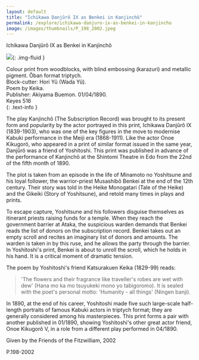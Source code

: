 ```yaml
---
layout: default
title: "Ichikawa Danjûrô IX as Benkei in Kanjinchô"
permalink: /explore/ichikawa-danjuro-ix-as-benkei-in-kanjincho
image: /images/thumbnails/P_198_2002.jpeg
---
```


Ichikawa Danjûrô IX as Benkei in Kanjinchô

![]({{site.baseurl}}/images/P_198_2002.jpeg){: .img-fluid }

Colour print from woodblocks, with blind embossing (karazuri) and metallic pigment.
Ôban format triptych.  
Block-cutter: Hori Yû (Wada Yû).  
Poem by Keika.  
Publisher: Akiyama Buemon. 01/04/1890.  
Keyes 516  
{: .text-info }

The play Kanjinchô  (The Subscription Record) was brought to its present form and popularity
by the actor portrayed in this print, Ichikawa Danjûrô IX
(1839-1903), who was one of the key figures in the move to modernise Kabuki
performance in the Meiji era (1868-1911). Like the actor Onoe Kikugorô,
who appeared in a print of similar format issued in the same year, Danjûrô
was a friend of Yoshitoshi. This print was published in advance of the
performance of Kanjinchô at the Shintomi Theatre in Edo
from the 22nd of the fifth month of 1890.

The plot is taken from an episode  in the life of Minamoto no Yoshitsune and his loyal follower, the warrior-priest
Musashibô Benkei at the end of the 12th century. Their story was
told in the Heike Monogatari (Tale of the Heike) and the Gikeiki
(Story of Yoshitsune), and retold many times in plays and prints.

To escape capture, Yoshitsune  and his followers disguise themselves as itinerant priests raising funds
for a temple. When they reach the government barrier at Ataka, the suspicious
warden demands that Benkei reads the list of donors on the subscription
record. Benkei takes out an empty scroll and recites an imaginary list
of donors and amounts. The warden is taken in by this ruse, and he allows
the party through the barrier. In Yoshitoshi's print, Benkei is about
to unroll the scroll, which he holds in his hand. It is a critical moment
of dramatic tension.

The poem by Yoshitoshi's friend
Katsurakuen Keika (1829-99) reads:

> 'The flowers and their fragrance
like traveller's robes are wet with dew' (Hana mo ka mo tsuyukeki
mono yo tabigoromo). It is sealed with the poet's personal motto:
'Humanity - all things' (Ningen banji).

In 1890, at the end of his career,  Yoshitoshi made five such large-scale half-length portraits of famous
Kabuki actors in triptych format; they are generally considered among
his masterpieces. This print forms a pair with another published in 01/1890,
showing Yoshitoshi's other great actor friend, Onoe Kikugorô V,
in a role from a different play performed in 04/1890.

Given by the  Friends of the Fitzwilliam, 2002

P.198-2002
